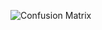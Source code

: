 
![Confusion Matrix](https://user-images.githubusercontent.com/55249305/191533281-3e8f7094-302a-4ef8-b68d-eda06dc9bb7d.png)

